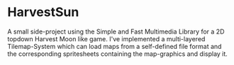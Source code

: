 # HarvestSun
A small side-project using the Simple and Fast Multimedia Library for a 2D topdown Harvest Moon like game. I've implemented a multi-layered Tilemap-System which can load maps from a self-defined file format and the corresponding spritesheets containing the map-graphics and display it.
